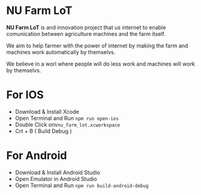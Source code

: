 # NU Farm LoT
 **NU Farm LoT** is and innovation project that us internet to enable comunication between agriculture machines and the farm itself.  
 
  We aim to help farmer with the power of internet by making the farm and machines work automatically by themselvs.  
  
  We believe in a worl where people will do less work and machines will work by themselvs.
# For IOS
+ Download & Install Xcode 
+ Open Terminal and Run `npm run open-ios`
+ Double Click onv`nu_farm_lot.xcworkspace`
+ Crt + B ( Build Debug )
# For Android
+ Download & Install Android Studio
+ Open Emulator in Android Studio
+ Open Terminal and Run `npm run build-android-debug`
